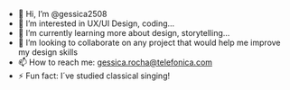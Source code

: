 - 👋 Hi, I’m @gessica2508
- 👀 I’m interested in UX/UI Design, coding...
- 🌱 I’m currently learning more about design, storytelling...
- 💞️ I’m looking to collaborate on any project that would help me improve my design skills
- 📫 How to reach me: gessica.rocha@telefonica.com
- ⚡ Fun fact: I´ve studied classical singing!

<!---
gessica2508/gessica2508 is a ✨ special ✨ repository because its `README.md` (this file) appears on your GitHub profile.
You can click the Preview link to take a look at your changes.
--->
